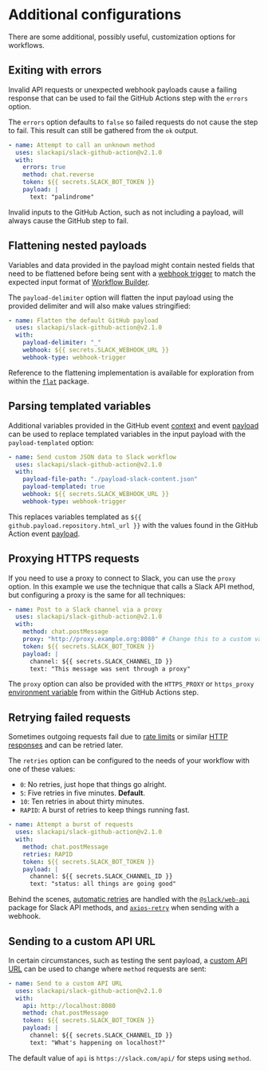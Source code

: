 # Additional configurations

There are some additional, possibly useful, customization options for workflows.

## Exiting with errors

Invalid API requests or unexpected webhook payloads cause a failing response that can be used to fail the GitHub Actions step with the `errors` option.

The `errors` option defaults to `false` so failed requests do not cause the step to fail. This result can still be gathered from the `ok` output.

```yaml
- name: Attempt to call an unknown method
  uses: slackapi/slack-github-action@v2.1.0
  with:
    errors: true
    method: chat.reverse
    token: ${{ secrets.SLACK_BOT_TOKEN }}
    payload: |
      text: "palindrome"
```

Invalid inputs to the GitHub Action, such as not including a payload, will always cause the GitHub step to fail.

## Flattening nested payloads

Variables and data provided in the payload might contain nested fields that need to be flattened before being sent with a [webhook trigger](/slack-github-action/sending-techniques/sending-data-webhook-slack-workflow) to match the expected input format of [Workflow Builder](https://slack.com/features/workflow-automation).

The `payload-delimiter` option will flatten the input payload using the provided delimiter and will also make values stringified:

```yaml
- name: Flatten the default GitHub payload
  uses: slackapi/slack-github-action@v2.1.0
  with:
    payload-delimiter: "_"
    webhook: ${{ secrets.SLACK_WEBHOOK_URL }}
    webhook-type: webhook-trigger
```

Reference to the flattening implementation is available for exploration from within the [`flat`](https://www.npmjs.com/package/flat) package.

## Parsing templated variables

Additional variables provided in the GitHub event [context](https://github.com/actions/toolkit/blob/main/packages/github/src/context.ts#L6) and event [payload](https://docs.github.com/en/webhooks/webhook-events-and-payloads) can be used to replace templated variables in the input payload with the `payload-templated` option:

```yaml
- name: Send custom JSON data to Slack workflow
  uses: slackapi/slack-github-action@v2.1.0
  with:
    payload-file-path: "./payload-slack-content.json"
    payload-templated: true
    webhook: ${{ secrets.SLACK_WEBHOOK_URL }}
    webhook-type: webhook-trigger
```

This replaces variables templated as `${{ github.payload.repository.html_url }}` with the values found in the GitHub Action event [payload](https://docs.github.com/en/webhooks/webhook-events-and-payloads).

## Proxying HTTPS requests

If you need to use a proxy to connect to Slack, you can use the `proxy` option. In this example we use the technique that calls a Slack API method, but configuring a proxy is the same for all techniques:

```yaml
- name: Post to a Slack channel via a proxy
  uses: slackapi/slack-github-action@v2.1.0
  with:
    method: chat.postMessage
    proxy: "http://proxy.example.org:8080" # Change this to a custom value
    token: ${{ secrets.SLACK_BOT_TOKEN }}
    payload: |
      channel: ${{ secrets.SLACK_CHANNEL_ID }}
      text: "This message was sent through a proxy"
```

The `proxy` option can also be provided with the `HTTPS_PROXY` or `https_proxy` [environment variable](https://docs.github.com/en/actions/writing-workflows/choosing-what-your-workflow-does/store-information-in-variables) from within the GitHub Actions step.

## Retrying failed requests

Sometimes outgoing requests fail due to [rate limits](https://docs.slack.dev/apis/web-api/rate-limits) or similar [HTTP responses](https://developer.mozilla.org/en-US/docs/Web/HTTP/Headers/Retry-After) and can be retried later.

The `retries` option can be configured to the needs of your workflow with one of these values:

- `0`: No retries, just hope that things go alright.
- `5`: Five retries in five minutes. **Default**.
- `10`: Ten retries in about thirty minutes.
- `RAPID`: A burst of retries to keep things running fast.

```yaml
- name: Attempt a burst of requests
  uses: slackapi/slack-github-action@v2.1.0
  with:
    method: chat.postMessage
    retries: RAPID
    token: ${{ secrets.SLACK_BOT_TOKEN }}
    payload: |
      channel: ${{ secrets.SLACK_CHANNEL_ID }}
      text: "status: all things are going good"
```

Behind the scenes, [automatic retries](https://tools.slack.dev/node-slack-sdk/web-api/#automatic-retries) are handled with the [`@slack/web-api`](https://tools.slack.dev/node-slack-sdk/web-api) package for Slack API methods, and [`axios-retry`](https://www.npmjs.com/package/axios-retry) when sending with a webhook.

## Sending to a custom API URL

In certain circumstances, such as testing the sent payload, a [custom API URL](https://tools.slack.dev/node-slack-sdk/web-api/#custom-api-url) can be used to change where `method` requests are sent:

```yaml
- name: Send to a custom API URL
  uses: slackapi/slack-github-action@v2.1.0
  with:
    api: http://localhost:8080
    method: chat.postMessage
    token: ${{ secrets.SLACK_BOT_TOKEN }}
    payload: |
      channel: ${{ secrets.SLACK_CHANNEL_ID }}
      text: "What's happening on localhost?"
```

The default value of `api` is `https://slack.com/api/` for steps using `method`.
